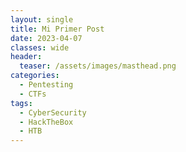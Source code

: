 ```yaml
---
layout: single
title: Mi Primer Post
date: 2023-04-07
classes: wide
header:
  teaser: /assets/images/masthead.png
categories:
  - Pentesting
  - CTFs
tags:
  - CyberSecurity
  - HackTheBox
  - HTB
---
```


